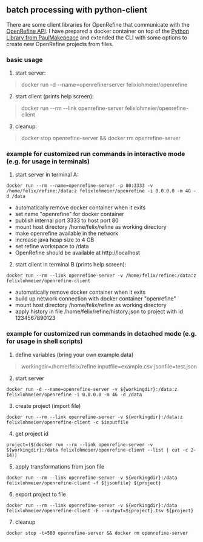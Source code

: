 ## batch processing with python-client

There are some client libraries for OpenRefine that communicate with the [OpenRefine API](https://github.com/OpenRefine/OpenRefine/wiki/OpenRefine-API). I have prepared a docker container on top of the [Python Library from PaulMakepeace](https://github.com/PaulMakepeace/refine-client-py/) and extended the CLI with some options to create new OpenRefine projects from files.

### basic usage

1) start server:
> docker run -d --name=openrefine-server felixlohmeier/openrefine

2) start client (prints help screen):
> docker run --rm --link openrefine-server felixlohmeier/openrefine-client

3) cleanup:
> docker stop openrefine-server && docker rm openrefine-server

### example for customized run commands in interactive mode (e.g. for usage in terminals)

1) start server in terminal A:

```docker run --rm --name=openrefine-server -p 80:3333 -v /home/felix/refine:/data:z felixlohmeier/openrefine -i 0.0.0.0 -m 4G -d /data```

* automatically remove docker container when it exits
* set name "openrefine" for docker container
* publish internal port 3333 to host port 80
* mount host directory /home/felix/refine as working directory
* make openrefine available in the network
* increase java heap size to 4 GB
* set refine workspace to /data
* OpenRefine should be available at http://localhost

2) start client in terminal B (prints help screen):

```docker run --rm --link openrefine-server -v /home/felix/refine:/data:z felixlohmeier/openrefine-client```

* automatically remove docker container when it exits
* build up network connection with docker container "openrefine"
* mount host directory /home/felix/refine as working directory
* apply history in file /home/felix/refine/history.json to project with id 1234567890123

### example for customized run commands in detached mode (e.g. for usage in shell scripts)

1) define variables (bring your own example data)
> workingdir=/home/felix/refine
> inputfile=example.csv
> jsonfile=test.json

2) start server

 ```docker run -d --name=openrefine-server -v ${workingdir}:/data:z felixlohmeier/openrefine -i 0.0.0.0 -m 4G -d /data```

3) create project (import file)

```docker run --rm --link openrefine-server -v ${workingdir}:/data:z felixlohmeier/openrefine-client -c $inputfile```

4) get project id

```project=($(docker run --rm --link openrefine-server -v ${workingdir}:/data felixlohmeier/openrefine-client --list | cut -c 2-14))```

5) apply transformations from json file

```docker run --rm --link openrefine-server -v ${workingdir}:/data felixlohmeier/openrefine-client -f ${jsonfile} ${project}```

6) export project to file

```docker run --rm --link openrefine-server -v ${workingdir}:/data felixlohmeier/openrefine-client -E --output=${project}.tsv ${project}```

7) cleanup

```docker stop -t=500 openrefine-server && docker rm openrefine-server```
